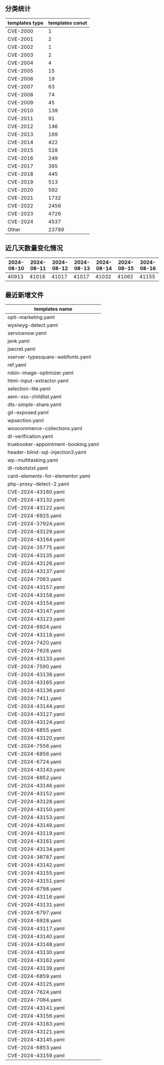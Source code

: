 ## 分类统计
| templates type | templates conut | 
| --- | --- |
| CVE-2000 | 1 |
| CVE-2001 | 2 |
| CVE-2002 | 1 |
| CVE-2003 | 2 |
| CVE-2004 | 4 |
| CVE-2005 | 15 |
| CVE-2006 | 19 |
| CVE-2007 | 63 |
| CVE-2008 | 74 |
| CVE-2009 | 45 |
| CVE-2010 | 139 |
| CVE-2011 | 91 |
| CVE-2012 | 146 |
| CVE-2013 | 169 |
| CVE-2014 | 422 |
| CVE-2015 | 528 |
| CVE-2016 | 249 |
| CVE-2017 | 395 |
| CVE-2018 | 445 |
| CVE-2019 | 513 |
| CVE-2020 | 592 |
| CVE-2021 | 1732 |
| CVE-2022 | 2456 |
| CVE-2023 | 4726 |
| CVE-2024 | 4537 |
| Other | 23789 |
## 近几天数量变化情况
|2024-08-10 | 2024-08-11 | 2024-08-12 | 2024-08-13 | 2024-08-14 | 2024-08-15 | 2024-08-16|
|--- | ------ | ------ | ------ | ------ | ------ | ---|
|40913 | 41016 | 41017 | 41017 | 41032 | 41062 | 41155|
## 最近新增文件
| templates name | 
| --- |
| opti-marketing.yaml |
| wysiwyg-detect.yaml |
| servicenow.yaml |
| jenk.yaml |
| jsecret.yaml |
| xserver-typesquare-webfonts.yaml |
| ref.yaml |
| robin-image-optimizer.yaml |
| html-input-extractor.yaml |
| selection-lite.yaml |
| aem-xss-childlist.yaml |
| dts-simple-share.yaml |
| git-exposed.yaml |
| wpsection.yaml |
| woocommerce-collections.yaml |
| dl-verification.yaml |
| truebooker-appointment-booking.yaml |
| header-blind-sql-injection3.yaml |
| wp-multitasking.yaml |
| dl-robotstxt.yaml |
| card-elements-for-elementor.yaml |
| php-proxy-detect-2.yaml |
| CVE-2024-43160.yaml |
| CVE-2024-43132.yaml |
| CVE-2024-43122.yaml |
| CVE-2024-6925.yaml |
| CVE-2024-37924.yaml |
| CVE-2024-43129.yaml |
| CVE-2024-43164.yaml |
| CVE-2024-35775.yaml |
| CVE-2024-43135.yaml |
| CVE-2024-43126.yaml |
| CVE-2024-43137.yaml |
| CVE-2024-7063.yaml |
| CVE-2024-43157.yaml |
| CVE-2024-43158.yaml |
| CVE-2024-43154.yaml |
| CVE-2024-43147.yaml |
| CVE-2024-43123.yaml |
| CVE-2024-6924.yaml |
| CVE-2024-43118.yaml |
| CVE-2024-7420.yaml |
| CVE-2024-7628.yaml |
| CVE-2024-43133.yaml |
| CVE-2024-7590.yaml |
| CVE-2024-43138.yaml |
| CVE-2024-43165.yaml |
| CVE-2024-43136.yaml |
| CVE-2024-7411.yaml |
| CVE-2024-43144.yaml |
| CVE-2024-43127.yaml |
| CVE-2024-43124.yaml |
| CVE-2024-6855.yaml |
| CVE-2024-43120.yaml |
| CVE-2024-7556.yaml |
| CVE-2024-6856.yaml |
| CVE-2024-6724.yaml |
| CVE-2024-43143.yaml |
| CVE-2024-6852.yaml |
| CVE-2024-43146.yaml |
| CVE-2024-43152.yaml |
| CVE-2024-43128.yaml |
| CVE-2024-43150.yaml |
| CVE-2024-43153.yaml |
| CVE-2024-43149.yaml |
| CVE-2024-43119.yaml |
| CVE-2024-43161.yaml |
| CVE-2024-43134.yaml |
| CVE-2024-38787.yaml |
| CVE-2024-43142.yaml |
| CVE-2024-43155.yaml |
| CVE-2024-43151.yaml |
| CVE-2024-6798.yaml |
| CVE-2024-43116.yaml |
| CVE-2024-43131.yaml |
| CVE-2024-6797.yaml |
| CVE-2024-6928.yaml |
| CVE-2024-43117.yaml |
| CVE-2024-43140.yaml |
| CVE-2024-43148.yaml |
| CVE-2024-43130.yaml |
| CVE-2024-43162.yaml |
| CVE-2024-43139.yaml |
| CVE-2024-6859.yaml |
| CVE-2024-43125.yaml |
| CVE-2024-7624.yaml |
| CVE-2024-7064.yaml |
| CVE-2024-43141.yaml |
| CVE-2024-43156.yaml |
| CVE-2024-43163.yaml |
| CVE-2024-43121.yaml |
| CVE-2024-43145.yaml |
| CVE-2024-6853.yaml |
| CVE-2024-43159.yaml |
